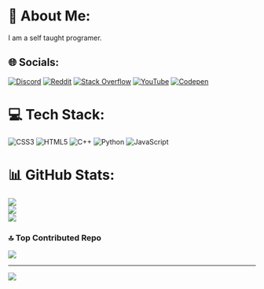 # 💫 About Me:
I am a self taught programer.


## 🌐 Socials:
[![Discord](https://img.shields.io/badge/Discord-%237289DA.svg?logo=discord&logoColor=white)](https://discord.gg/https://discord.gg/UuUPCDaUdu) [![Reddit](https://img.shields.io/badge/Reddit-%23FF4500.svg?logo=Reddit&logoColor=white)](https://reddit.com/user/Zeakify) [![Stack Overflow](https://img.shields.io/badge/-Stackoverflow-FE7A16?logo=stack-overflow&logoColor=white)](https://stackoverflow.com/users/Zeakify) [![YouTube](https://img.shields.io/badge/YouTube-%23FF0000.svg?logo=YouTube&logoColor=white)](https://youtube.com/@Zeakify) [![Codepen](https://img.shields.io/badge/Codepen-000000?style=for-the-badge&logo=codepen&logoColor=white)](https://codepen.io/Zeakify) 

# 💻 Tech Stack:
![CSS3](https://img.shields.io/badge/css3-%231572B6.svg?style=for-the-badge&logo=css3&logoColor=white) ![HTML5](https://img.shields.io/badge/html5-%23E34F26.svg?style=for-the-badge&logo=html5&logoColor=white) ![C++](https://img.shields.io/badge/c++-%2300599C.svg?style=for-the-badge&logo=c%2B%2B&logoColor=white) ![Python](https://img.shields.io/badge/python-3670A0?style=for-the-badge&logo=python&logoColor=ffdd54) ![JavaScript](https://img.shields.io/badge/javascript-%23323330.svg?style=for-the-badge&logo=javascript&logoColor=%23F7DF1E)
# 📊 GitHub Stats:
![](https://github-readme-stats.vercel.app/api?username=Zeakify&theme=midnight-purple&hide_border=true&include_all_commits=false&count_private=false)<br/>
![](https://github-readme-streak-stats.herokuapp.com/?user=Zeakify&theme=midnight-purple&hide_border=true)<br/>
![](https://github-readme-stats.vercel.app/api/top-langs/?username=Zeakify&theme=midnight-purple&hide_border=true&include_all_commits=false&count_private=false&layout=compact)

### 🔝 Top Contributed Repo
![](https://github-contributor-stats.vercel.app/api?username=Zeakify&limit=5&theme=dark&combine_all_yearly_contributions=true)

---
[![](https://visitcount.itsvg.in/api?id=Zeakify&icon=0&color=6)](https://visitcount.itsvg.in)

<!-- Proudly created with GPRM ( https://gprm.itsvg.in ) -->
